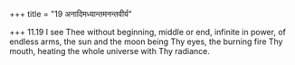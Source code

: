 +++
title = "19 अनादिमध्यान्तमनन्तवीर्य"

+++
11.19 I see Thee without beginning, middle or end, infinite in power, of
endless arms, the sun and the moon being Thy eyes, the burning fire Thy
mouth, heating the whole universe with Thy radiance.
